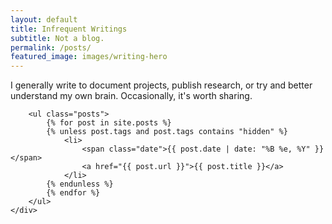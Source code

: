```yaml
---
layout: default
title: Infrequent Writings
subtitle: Not a blog.
permalink: /posts/
featured_image: images/writing-hero
---
```


<section class="blog">
	<div class="content-wrap">
        <p>I generally write to document projects, publish research, or try and better
            understand my own brain. Occasionally, it's worth sharing.</p>

        <ul class="posts">
            {% for post in site.posts %}
            {% unless post.tags and post.tags contains "hidden" %}
                <li>
                    <span class="date">{{ post.date | date: "%B %e, %Y" }}</span>
                    <a href="{{ post.url }}">{{ post.title }}</a>
                </li>
            {% endunless %}
            {% endfor %}
        </ul>
	</div>
</section>

